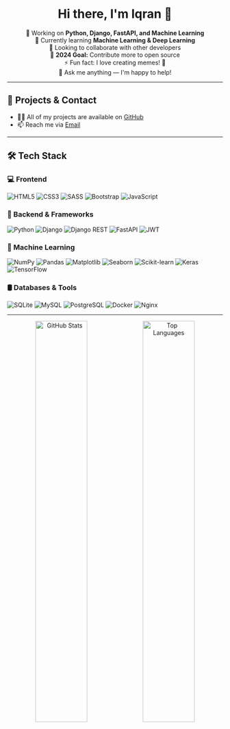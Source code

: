 <h1 align="center">Hi there, I'm Iqran 👋</h1>

<p align="center">
  🔭 Working on <strong>Python, Django, FastAPI, and Machine Learning</strong><br>
  🌱 Currently learning <strong>Machine Learning & Deep Learning</strong><br>
  🤝 Looking to collaborate with other developers<br>
  🎯 <strong>2024 Goal:</strong> Contribute more to open source<br>
  ⚡ Fun fact: I love creating memes! 🤣<br>
  💬 Ask me anything — I'm happy to help!<br>
</p>

---

## 🚀 Projects & Contact

- 👨‍💻 All of my projects are available on [GitHub](https://github.com/iqrannwl)
- 📫 Reach me via [Email](mailto:iqrannwl@gmail.com)

---

## 🛠️ Tech Stack

### 💻 Frontend
![HTML5](https://img.shields.io/badge/html5-%23E34F26.svg?style=for-the-badge&logo=html5&logoColor=white)
![CSS3](https://img.shields.io/badge/css3-%231572B6.svg?style=for-the-badge&logo=css3&logoColor=white)
![SASS](https://img.shields.io/badge/SASS-hotpink.svg?style=for-the-badge&logo=SASS&logoColor=white)
![Bootstrap](https://img.shields.io/badge/bootstrap-%23563D7C.svg?style=for-the-badge&logo=bootstrap&logoColor=white)
![JavaScript](https://img.shields.io/badge/javascript-%23323330.svg?style=for-the-badge&logo=javascript&logoColor=%23F7DF1E)

### 🐍 Backend & Frameworks
![Python](https://img.shields.io/badge/python-3670A0?style=for-the-badge&logo=python&logoColor=ffdd54)
![Django](https://img.shields.io/badge/django-%23092E20.svg?style=for-the-badge&logo=django&logoColor=white)
![Django REST](https://img.shields.io/badge/DJANGO-REST-ff1709?style=for-the-badge&logo=django&logoColor=white&color=ff1709&labelColor=gray)
![FastAPI](https://img.shields.io/badge/FastAPI-005571?style=for-the-badge&logo=fastapi)
![JWT](https://img.shields.io/badge/JWT-black?style=for-the-badge&logo=JSON%20web%20tokens)

### 🧠 Machine Learning
![NumPy](https://img.shields.io/badge/numpy-%23013243.svg?style=for-the-badge&logo=numpy&logoColor=white)
![Pandas](https://img.shields.io/badge/pandas-%23150458.svg?style=for-the-badge&logo=pandas&logoColor=white)
![Matplotlib](https://img.shields.io/badge/Matplotlib-%2302569B.svg?style=for-the-badge&logo=matplotlib&logoColor=white)
![Seaborn](https://img.shields.io/badge/Seaborn-%2380B4E1.svg?style=for-the-badge&logo=seaborn&logoColor=white)
![Scikit-learn](https://img.shields.io/badge/scikit--learn-%23F7931E.svg?style=for-the-badge&logo=scikit-learn&logoColor=white)
![Keras](https://img.shields.io/badge/Keras-%23D00000.svg?style=for-the-badge&logo=Keras&logoColor=white)
![TensorFlow](https://img.shields.io/badge/TensorFlow-%23FF6F00.svg?style=for-the-badge&logo=TensorFlow&logoColor=white)

### 🛢️ Databases & Tools
![SQLite](https://img.shields.io/badge/sqlite-%2307405e.svg?style=for-the-badge&logo=sqlite&logoColor=white)
![MySQL](https://img.shields.io/badge/mysql-%2300f.svg?style=for-the-badge&logo=mysql&logoColor=white)
![PostgreSQL](https://img.shields.io/badge/postgres-%23316192.svg?style=for-the-badge&logo=postgresql&logoColor=white)
![Docker](https://img.shields.io/badge/docker-%230db7ed.svg?style=for-the-badge&logo=docker&logoColor=white)
![Nginx](https://img.shields.io/badge/nginx-%23009639.svg?style=for-the-badge&logo=nginx&logoColor=white)

---

<p align="center">
  <img src="https://github-readme-stats.vercel.app/api?username=iqrannwl&show_icons=true&theme=radical" alt="GitHub Stats" width="49%"/>
  <img src="https://github-readme-stats.vercel.app/api/top-langs/?username=iqrannwl&layout=compact&theme=radical" alt="Top Languages" width="49%"/>
</p>

